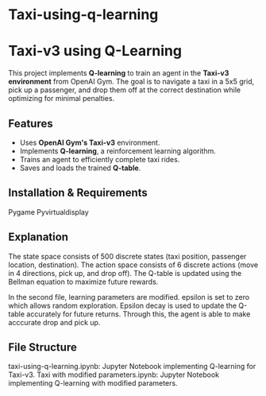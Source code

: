 # Taxi-using-q-learning


# Taxi-v3 using Q-Learning

This project implements **Q-learning** to train an agent in the **Taxi-v3 environment** from OpenAI Gym. The goal is to navigate a taxi in a 5x5 grid, pick up a passenger, and drop them off at the correct destination while optimizing for minimal penalties.

## Features
- Uses **OpenAI Gym's Taxi-v3** environment.
- Implements **Q-learning**, a reinforcement learning algorithm.
- Trains an agent to efficiently complete taxi rides.
- Saves and loads the trained **Q-table**.

## Installation & Requirements
Pygame
Pyvirtualdisplay

## Explanation
The state space consists of 500 discrete states (taxi position, passenger location, destination).
The action space consists of 6 discrete actions (move in 4 directions, pick up, and drop off).
The Q-table is updated using the Bellman equation to maximize future rewards.

In the second file, learning parameters are modified. 
epsilon is set to zero which allows random exploration.
Epsilon decay is used to update the Q-table accurately for future returns. 
Through this, the agent is able to make acccurate drop and pick up. 


## File Structure
taxi-using-q-learning.ipynb: Jupyter Notebook implementing Q-learning for Taxi-v3.
Taxi with modified parameters.ipynb: Jupyter Notebook implementing Q-learning with modified parameters.
